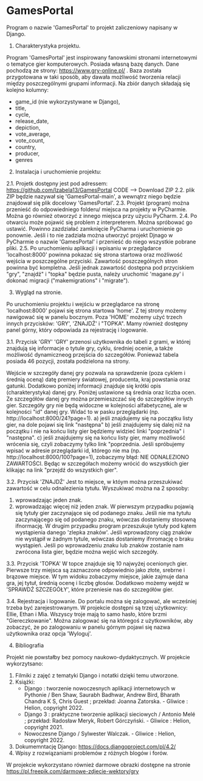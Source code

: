 # GamesPortal
Program o nazwie 'GamesPortal' to projekt zaliczeniowy napisany w Django. 


1. Charakterystyka projektu.
   
Program 'GamesPortal' jest inspirowany fanowskimi stronami internetowymi o tematyce gier komputerowych. Posiada własną bazę danych. Dane pochodzą ze strony: https://www.gry-online.pl/ . Baza została przygotowana w taki sposób, aby dawała możliwość tworzenia relacji między poszczególnymi grupami informacji. Na zbiór danych składają się kolejno kolumny:
- game_id (nie wykorzystywane w Django),
- title,
- cycle,
- release_date,
- depiction,
- vote_average,
- vote_count,
- country,
- producer,
- genres


2. Instalacja i uruchomienie projektu:
   
2.1. Projetk dostępny jest pod adressem: https://github.com/Izabela13/GamesPortal
   CODE --> Download ZIP
2.2. plik ZIP będzie nazywał się 'GamesPortal-main', a wewnątrz niego będzie znajdował się plik docelowy 'GamesPortal'.
2.3. Projekt (program) można przenieść do odpowiedniego folderu/ miejsca na projekty w PyCharmie. Można go również otworzyć z innego miejsca przy użyciu PyCharm.
2.4. Po otwarciu może pojawić się problem z interpreterem. Można spróbować go ustawić. Powinno zazdziałać zamknięcie PyCharma i uruchomienie go ponownie. Jeśli i to nie zadziała można utworzyć projekt Djnago w PyCharmie o nazwie 'GamesPortal' i przenieść do niego wszystkie pobrane pliki.
2.5. Po uruchomieniu aplikacji i wpisaniu w przeglądarce 'localhost:8000' powinna pokazać się strona startowa oraz możliwość wejścia w poszczególne przyciski. Zawartość poszczególnych stron powinna być kompletna. Jeśli jednak zawartość dostępna pod przyciskiem "gry", "znajdź" i "topka" będzie pusta, należy uruchomić 'magane.py' i dokonać migracji ("makemigrations" i "migrate").


3. Wygląd na stronie.
   
Po uruchomieniu projektu i wejściu w przeglądarce na stronę 'localhost:8000' pojawi się strona startowa 'home'. Z tej strony możemy nawigować się w panelu bocznym. Poza 'HOME' możemy użyć trzech innych przycisków: 'GRY', 'ZNAJDŹ' i "TOPKA". Mamy również dostępny panel górny, który odpowiada za rejestrację i logowanie.

3.1. Przycisk 'GRY' 
'GRY' przenosi użytkownika do tabeli z grami, w której znajdują się informacje o tytule gry, cyklu, średniej ocenie, a także możliwość dynamiczneog przejścia do szczegółów. Ponieważ tabela posiada 46 pozycji, została podzielona na strony. 

Wejście w szczegóły danej gry pozwala na sprawdzenie (poza cyklem i średnią oceną) datę premiery światowej, producenta, kraj powstania oraz gatunki. Dodatkowo poniżej informacji znajduje się krótki opis (charakterystyka) danej gry. Poniżej ustawione są średnia oraz liczba ocen. Ze szczegółów danej gry można przemieszczać się do szczegółów innych gier. Szczegóły gry nie będą widoczne w kolejności alfabetycznej, ale w kolejności "id" danej gry. Widać to w pasku przeglądarki (np. http://localhost:8000/24?page=1). 
a) jeśli znajdujemy się na początku listy gier, na dole pojawi się link "następna"
b) jeśli znajdujemy się dalej niż na początku i nie na końcu listy gier będziemy widzieć linki "poprzednia" i "następna".
c) jeśli znajdujemy się na końcu listy gier, mamy możliwość wrócenia się, czyli zobaczymy tylko link "poprzednia. 
Jeśli spróbujemy wpisać w adresie przeglądarki id, którego nie ma (np. http://localhost:8000/100?page=1), zobaczymy błąd: NIE ODNALEZIONO ZAWARTOŚCI.
Będąc w szczegółach możemy wrócić do wszystkich gier klikając na link "przejdź do wszystkich gier".

3.2. Przycisk 'ZNAJDŹ'
Jest to miejsce, w któym można przeszukiwać zawartość w celu odnalezienia tytułu. Wyszukiwać można na 2 sposoby:
1) wprowadzając jeden znak.
2) wprowadzając więcej niż jeden znak.
W pierwszym przypadku pojawią się tytuły gier zaczynające się od podanego znaku. Jeśli nie ma tytułu zaczynającego się od podanego znaku, wówczas dostaniemy stosowną ifnormację.
W drugim przypadku program przeszukuje tytuły pod kątem wystąpienia danego 'zlepka znaków'. Jeśli wprowadzony ciąg znaków nie wystąpił w żadnym tytule, wówczas dostaniemy ifnromację o braku wystąpień.
Jeśli po wprowadzeniu znaku lub znaków zostanie nam zwrócona lista gier, będzie można wejść wich szczegóły. 

3.3. Przycisk 'TOPKA'
W topce znajduje się 10 najwyżej ocenionych gier. Pierwsze trzy miejsca są zaznaczone odpowiednio jako złote, srebrne i brązowe miejsce. W tym widoku zobaczymy miejsce, jakie zajmuje dana gra, jej tytuł, średnią ocenę i liczbę głosów. Dodatkowo możemy wejdź w 'SPRAWDŹ SZCZEGÓŁY', które przeniesie nas do szczegółów gier. 

3.4. Rejestracja i logowanie.
Do portalu można się zalogować, ale wcześniej trzeba być zarejestrowanym. W projekcie dostępni są trzej użytkownicy: Ellie, Ethan i Mia. Wszyscy troje mają to samo hasło, które brzmi "Giereczkowanie". Można zalogować się na któregoś z użytkowników, aby zobaczyć, że po zalogowaniu w panelu górnym pojawi się nazwa użytkownika oraz opcja 'Wyloguj'. 


4. Bibliografia
   
Projekt nie powstałby bez pomocy naukowo-dydaktycznych. W projekcie wykorzytsano:
1. Filmiki z zajęć z tematyki Django i notatki dzięki temu utworzone.
2. Książki:
   - Django : tworzenie nowoczesnych aplikacji internetowych w Pythonie / Ben Shaw, Saurabh Badhwar, Andrew Bird, Bharath Chandra K S, Chris Guest ; przekład: Joanna Zatorska. - Gliwice : Helion, copyright 2022.
   - Django 3 : praktyczne tworzenie aplikacji sieciowych / Antonio Melé ; przekład: Radosław Meryk, Robert Górczyński. - Gliwice : Helion, copyright 2021.
   - Nowoczesne Django / Sylwester Walczak. - Gliwice : Helion, copyright 2022.
4. Dokumemntację Django: https://docs.djangoproject.com/pl/4.2/
5. Wpisy z rozwiązaniami problemów z różnych blogów i forów.

W projekcie wykorzystano również darmowe obrazki dostępne na stronie https://pl.freepik.com/darmowe-zdjecie-wektory/gry
